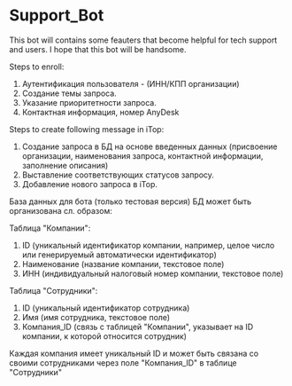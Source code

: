 # Support_Bot
This bot will contains some feauters that become helpful for tech support and users.
I hope that this bot will be handsome.

Steps to enroll:

1. Аутентификация пользователя - (ИНН/КПП организации)
2. Создание темы запроса.
3. Указание приоритетности запроса.
4. Контактная информация, номер AnyDesk

Steps to create following message in iTop:

1. Создание запроса в БД на основе введенных данных (присвоение организации, наименования запроса, контактной информации, заполнение описания)
2. Выставление соответствующих статусов запросу.
3. Добавление нового запроса в iTop.

База данных для бота (только тестовая версия)
БД может быть организована сл. образом:

Таблица "Компании":

1. ID (уникальный идентификатор компании, например, целое число или генерируемый автоматически идентификатор)
2. Наименование (название компании, текстовое поле)
3. ИНН (индивидуальный налоговый номер компании, текстовое поле)

Таблица "Сотрудники":

1. ID (уникальный идентификатор сотрудника)
2. Имя (имя сотрудника, текстовое поле)
3. Компания_ID (связь с таблицей "Компании", указывает на ID компании, к которой относится сотрудник)

Каждая компания имеет уникальный ID и может быть связана со своими сотрудниками через поле "Компания_ID" в таблице "Сотрудники"